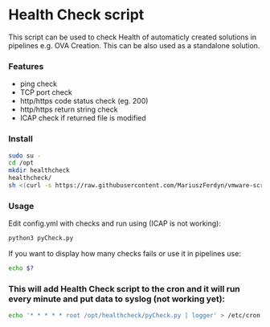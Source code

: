 # Health Check script

This script can be used to check Health of automaticly created solutions in pipelines e.g. OVA Creation. This can be also used as a standalone solution.

### Features 
* ping check
* TCP port check
* http/https code status check (eg. 200)
* http/https return string check
* ICAP check if returned file is modified

### Install
```bash
sudo su -
cd /opt
mkdir healthcheck
healthcheck/
sh <(curl -s https://raw.githubusercontent.com/MariuszFerdyn/vmware-scripts/main/HealthCheck/install.sh || wget -q -O - https://raw.githubusercontent.com/MariuszFerdyn/vmware-scripts/main/HealthCheck/install.sh)
```
### Usage

Edit config.yml with checks and run using (ICAP is not working):
```bash
python3 pyCheck.py
```
If you want to display how many checks fails or use it in pipelines use:
```bash
echo $?
```
### This will add Health Check script to the cron and it will run every minute and put data to syslog (not working yet):
```bash
echo '* * * * * root /opt/healthcheck/pyCheck.py | logger' > /etc/cron.d/pyMonitor
```
